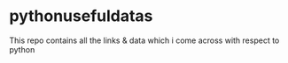 # pythonusefuldatas
This repo contains all the links &amp; data which i come across with respect to python
